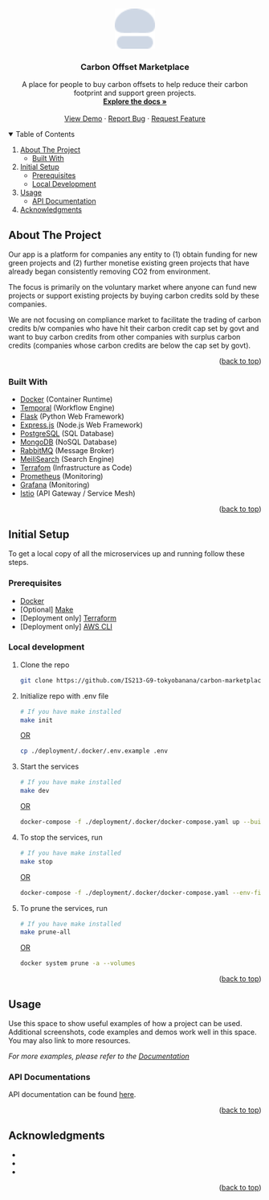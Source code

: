 <a name="readme-top"></a>

<!-- PROJECT LOGO -->
<br />
<div align="center">
  <a href="https://github.com/IS213-G9-tokyobanana/carbon-marketplace-backend">
    <img src=".github/assets/logo.png" alt="Logo" width="80" height="80">
  </a>

<h3 align="center">Carbon Offset Marketplace</h3>

  <p align="center">
    A place for people to buy carbon offsets to help reduce their carbon footprint and support green projects.
    <br />
    <a href="https://github.com/IS213-G9-tokyobanana/carbon-marketplace-backend"><strong>Explore the docs »</strong></a>
    <br />
    <br />
    <a href="https://github.com/IS213-G9-tokyobanana/carbon-marketplace-backend">View Demo</a>
    ·
    <a href="https://github.com/IS213-G9-tokyobanana/carbon-marketplace-backend/issues/new?assignees=&labels=bug&template=bug-report.md&title=%5BMICROSERVICE_NAME%5D%3A+ISSUE_TITLE">Report Bug</a>
    ·
    <a href="https://github.com/IS213-G9-tokyobanana/carbon-marketplace-backend/issues/new?assignees=&labels=enhancement&template=feature-request.md&title=%5BMICROSERVICE_NAME%5D%3A+FEATURE_TITLE">Request Feature</a>
  </p>
</div>

<!-- TABLE OF CONTENTS -->
<details open>
  <summary>Table of Contents</summary>
  <ol>
    <li>
      <a href="#about-the-project">About The Project</a>
      <ul>
        <li><a href="#built-with">Built With</a></li>
      </ul>
    </li>
    <li>
      <a href="#initial-setup">Initial Setup</a>
      <ul>
        <li><a href="#prerequisites">Prerequisites</a></li>
        <li><a href="#local-development">Local Development</a></li>
      </ul>
    </li>
    <li>
      <a href="#usage">Usage</a>
      <ul>
        <li><a href="#api-documentation">API Documentation</a></li>
      </ul>
    </li>
    <li><a href="#acknowledgments">Acknowledgments</a></li>
  </ol>
</details>

<!-- ABOUT THE PROJECT -->

## About The Project

<!-- [![Product Name Screen Shot][product-screenshot]](https://example.com) -->

Our app is a platform for companies any entity to (1) obtain funding for new green projects and (2) further monetise existing green projects that have already began consistently removing CO2 from environment.

The focus is primarily on the voluntary market where anyone can fund new projects or support existing projects by buying carbon credits sold by these companies.

We are not focusing on compliance market to facilitate the trading of carbon credits b/w companies who have hit their carbon credit cap set by govt and want to buy carbon credits from other companies with surplus carbon credits (companies whose carbon credits are below the cap set by govt).

<p align="right">(<a href="#readme-top">back to top</a>)</p>

### Built With

- [Docker](https://www.docker.com/) (Container Runtime)
- [Temporal](https://temporal.io/) (Workflow Engine)
- [Flask](https://flask.palletsprojects.com/en/2.0.x/) (Python Web Framework)
- [Express.js](https://expressjs.com/) (Node.js Web Framework)
- [PostgreSQL](https://www.postgresql.org/) (SQL Database)
- [MongoDB](https://www.mongodb.com/) (NoSQL Database)
- [RabbitMQ](https://www.rabbitmq.com/) (Message Broker)
- [MeiliSearch](https://www.meilisearch.com/) (Search Engine)
- [Terrafom](https://www.terraform.io/) (Infrastructure as Code)
- [Prometheus](https://prometheus.io/) (Monitoring)
- [Grafana](https://grafana.com/) (Monitoring)
- [Istio](https://istio.io/) (API Gateway / Service Mesh)

<p align="right">(<a href="#readme-top">back to top</a>)</p>

<!-- GETTING STARTED -->

## Initial Setup

To get a local copy of all the microservices up and running follow these steps.

### Prerequisites

- [Docker](https://docs.docker.com/get-docker/)
- [Optional] [Make](https://www.gnu.org/software/make/)
- [Deployment only] [Terraform](https://www.terraform.io/downloads.html)
- [Deployment only] [AWS CLI](https://docs.aws.amazon.com/cli/latest/userguide/install-cliv2.html)

### Local development

1. Clone the repo
   ```bash
   git clone https://github.com/IS213-G9-tokyobanana/carbon-marketplace-backend.git
   ```
2. Initialize repo with .env file

   ```bash
   # If you have make installed
   make init
   ```

   <u>OR</u>

   ```bash
   cp ./deployment/.docker/.env.example .env
   ```

3. Start the services

   ```bash
   # If you have make installed
   make dev
   ```

   <u>OR</u>

   ```bash
   docker-compose -f ./deployment/.docker/docker-compose.yaml up --build --remove-orphans --force-recreate -d
   ```

4. To stop the services, run

   ```bash
   # If you have make installed
   make stop
   ```

   <u>OR</u>

   ```bash
   docker-compose -f ./deployment/.docker/docker-compose.yaml --env-file .env down
   ```

5. To prune the services, run

   ```bash
   # If you have make installed
   make prune-all
   ```

   <u>OR</u>

   ```bash
   docker system prune -a --volumes
   ```

<p align="right">(<a href="#readme-top">back to top</a>)</p>

<!-- USAGE EXAMPLES -->

## Usage

Use this space to show useful examples of how a project can be used. Additional screenshots, code examples and demos work well in this space. You may also link to more resources.

_For more examples, please refer to the [Documentation](https://example.com)_

### API Documentations

API documentation can be found [here](https://example.com).

<p align="right">(<a href="#readme-top">back to top</a>)</p>

## Acknowledgments

- []()
- []()
- []()

<p align="right">(<a href="#readme-top">back to top</a>)</p>
